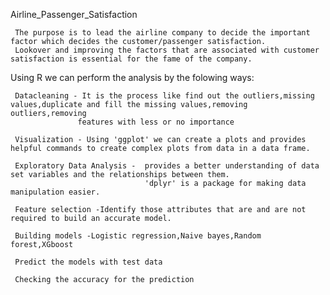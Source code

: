  Airline_Passenger_Satisfaction
 
     The purpose is to lead the airline company to decide the important factor which decides the customer/passenger satisfaction.
     Lookover and improving the factors that are associated with customer satisfaction is essential for the fame of the company.
     
Using R we can perform the analysis by the folowing ways:
     
     Datacleaning - It is the process like find out the outliers,missing values,duplicate and fill the missing values,removing outliers,removing
                   features with less or no importance       
     
     Visualization - Using 'ggplot' we can create a plots and provides helpful commands to create complex plots from data in a data frame. 
     
     Exploratory Data Analysis -  provides a better understanding of data set variables and the relationships between them.
                                  'dplyr' is a package for making data manipulation easier.
     
     Feature selection -Identify those attributes that are and are not required to build an accurate model.                             
     
     Building models -Logistic regression,Naive bayes,Random forest,XGboost  
     
     Predict the models with test data
     
     Checking the accuracy for the prediction
